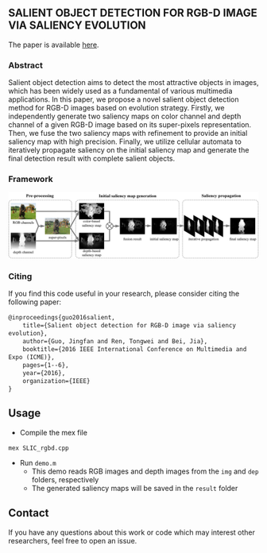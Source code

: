 ## SALIENT OBJECT DETECTION FOR RGB-D IMAGE VIA SALIENCY EVOLUTION

The paper is available [here](http://software.nju.edu.cn/rentw/publication/icme16-guojf.pdf).

### Abstract

Salient object detection aims to detect the most attractive objects in images, which has been widely used as a fundamental of various multimedia applications. In this paper, we propose a novel salient object detection method for RGB-D images based on evolution strategy. Firstly, we independently generate two saliency maps on color channel and depth channel of a given RGB-D image based on its super-pixels representation. Then, we fuse the two saliency maps with refinement to provide an initial saliency map with high precision. Finally, we utilize cellular automata to iteratively propagate saliency on the initial saliency map and generate the final detection result with complete salient objects.

### Framework

![Framework](./resources/framework.png)

### Citing

If you find this code useful in your research, please consider citing the following paper:
```
@inproceedings{guo2016salient,
    title={Salient object detection for RGB-D image via saliency evolution},
    author={Guo, Jingfan and Ren, Tongwei and Bei, Jia},
    booktitle={2016 IEEE International Conference on Multimedia and Expo (ICME)},
    pages={1--6},
    year={2016},
    organization={IEEE}
}
```


## Usage

- Compile the mex file
```
mex SLIC_rgbd.cpp
```
- Run `demo.m`
    - This demo reads RGB images and depth images from the `img` and `dep` folders, respectively
    - The generated saliency maps will be saved in the `result` folder


## Contact

If you have any questions about this work or code which may interest other researchers, feel free to open an issue.



